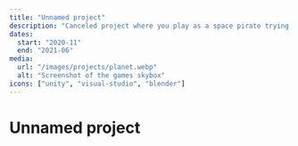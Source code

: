 ```yaml
---
title: "Unnamed project"
description: "Canceled project where you play as a space pirate trying to conquer and steal various other space ships."
dates:
  start: "2020-11"
  end: "2021-06"
media:
  url: "/images/projects/planet.webp"
  alt: "Screenshot of the games skybox"
icons: ["unity", "visual-studio", "blender"]
---
```


# Unnamed project
